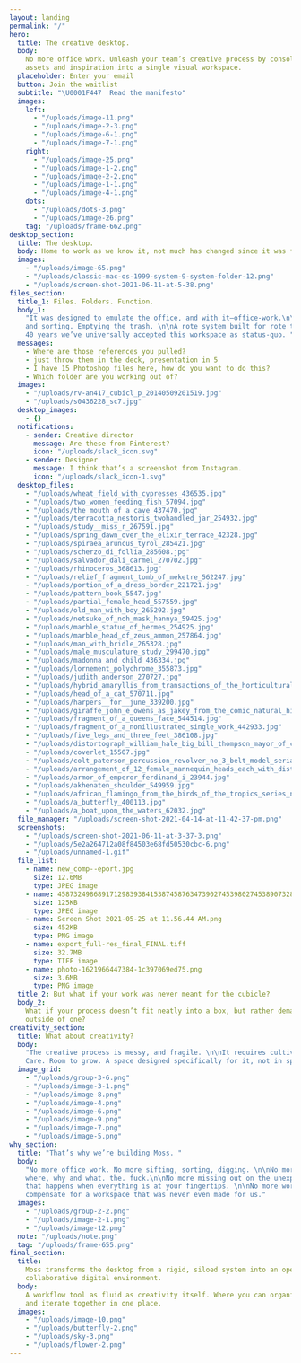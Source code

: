 ```yaml
---
layout: landing
permalink: "/"
hero:
  title: The creative desktop.
  body:
    No more office work. Unleash your team’s creative process by consolidating
    assets and inspiration into a single visual workspace.
  placeholder: Enter your email
  button: Join the waitlist
  subtitle: "\U0001F447  Read the manifesto"
  images:
    left:
      - "/uploads/image-11.png"
      - "/uploads/image-2-3.png"
      - "/uploads/image-6-1.png"
      - "/uploads/image-7-1.png"
    right:
      - "/uploads/image-25.png"
      - "/uploads/image-1-2.png"
      - "/uploads/image-2-2.png"
      - "/uploads/image-1-1.png"
      - "/uploads/image-4-1.png"
    dots:
      - "/uploads/dots-3.png"
      - "/uploads/image-26.png"
    tag: "/uploads/frame-662.png"
desktop_section:
  title: The desktop.
  body: Home to work as we know it, not much has changed since it was first introduced.
  images:
    - "/uploads/image-65.png"
    - "/uploads/classic-mac-os-1999-system-9-system-folder-12.png"
    - "/uploads/screen-shot-2021-06-11-at-5-38.png"
files_section:
  title_1: Files. Folders. Function.
  body_1:
    "It was designed to emulate the office, and with it—office-work.\n\nSifting
    and sorting. Emptying the trash. \n\nA rote system built for rote tasks. After
    40 years we’ve universally accepted this workspace as status-quo. "
  messages:
    - Where are those references you pulled?
    - just throw them in the deck, presentation in 5
    - I have 15 Photoshop files here, how do you want to do this?
    - Which folder are you working out of?
  images:
    - "/uploads/rv-an417_cubicl_p_20140509201519.jpg"
    - "/uploads/s0436228_sc7.jpg"
  desktop_images:
    - {}
  notifications:
    - sender: Creative director
      message: Are these from Pinterest?
      icon: "/uploads/slack_icon.svg"
    - sender: Designer
      message: I think that’s a screenshot from Instagram.
      icon: "/uploads/slack_icon-1.svg"
  desktop_files:
    - "/uploads/wheat_field_with_cypresses_436535.jpg"
    - "/uploads/two_women_feeding_fish_57094.jpg"
    - "/uploads/the_mouth_of_a_cave_437470.jpg"
    - "/uploads/terracotta_nestoris_twohandled_jar_254932.jpg"
    - "/uploads/study__miss_r_267591.jpg"
    - "/uploads/spring_dawn_over_the_elixir_terrace_42328.jpg"
    - "/uploads/spiraea_aruncus_tyrol_285421.jpg"
    - "/uploads/scherzo_di_follia_285608.jpg"
    - "/uploads/salvador_dali_carmel_270702.jpg"
    - "/uploads/rhinoceros_368613.jpg"
    - "/uploads/relief_fragment_tomb_of_meketre_562247.jpg"
    - "/uploads/portion_of_a_dress_border_221721.jpg"
    - "/uploads/pattern_book_5547.jpg"
    - "/uploads/partial_female_head_557559.jpg"
    - "/uploads/old_man_with_boy_265292.jpg"
    - "/uploads/netsuke_of_noh_mask_hannya_59425.jpg"
    - "/uploads/marble_statue_of_hermes_254925.jpg"
    - "/uploads/marble_head_of_zeus_ammon_257864.jpg"
    - "/uploads/man_with_bridle_265328.jpg"
    - "/uploads/male_musculature_study_299470.jpg"
    - "/uploads/madonna_and_child_436334.jpg"
    - "/uploads/lornement_polychrome_355873.jpg"
    - "/uploads/judith_anderson_270727.jpg"
    - "/uploads/hybrid_amaryllis_from_transactions_of_the_horticultural_society_of_london__376706.jpg"
    - "/uploads/head_of_a_cat_570711.jpg"
    - "/uploads/harpers__for__june_339200.jpg"
    - "/uploads/giraffe_john_e_owens_as_jakey_from_the_comic_natural_history_of_the_huma_395469.jpg"
    - "/uploads/fragment_of_a_queens_face_544514.jpg"
    - "/uploads/fragment_of_a_nonillustrated_single_work_442933.jpg"
    - "/uploads/five_legs_and_three_feet_386108.jpg"
    - "/uploads/distortograph_william_hale_big_bill_thompson_mayor_of_chicago_296347.jpg"
    - "/uploads/coverlet_15507.jpg"
    - "/uploads/colt_paterson_percussion_revolver_no_3_belt_model_serial_no_156_with_c_24846.jpg"
    - "/uploads/arrangement_of_12_female_mannequin_heads_each_with_distinct_physiognomy_an_265295.jpg"
    - "/uploads/armor_of_emperor_ferdinand_i_23944.jpg"
    - "/uploads/akhenaten_shoulder_549959.jpg"
    - "/uploads/african_flamingo_from_the_birds_of_the_tropics_series_n5_for_allen__gint_406840.jpg"
    - "/uploads/a_butterfly_400113.jpg"
    - "/uploads/a_boat_upon_the_waters_62032.jpg"
  file_manager: "/uploads/screen-shot-2021-04-14-at-11-42-37-pm.png"
  screenshots:
    - "/uploads/screen-shot-2021-06-11-at-3-37-3.png"
    - "/uploads/5e2a264712a08f84503e68fd50530cbc-6.png"
    - "/uploads/unnamed-1.gif"
  file_list:
    - name: new_comp--eport.jpg
      size: 12.6MB
      type: JPEG image
    - name: 4587324986891712983938415387458763473902745398027453890732849057324.jpg
      size: 125KB
      type: JPEG image
    - name: Screen Shot 2021-05-25 at 11.56.44 AM.png
      size: 452KB
      type: PNG image
    - name: export_full-res_final_FINAL.tiff
      size: 32.7MB
      type: TIFF image
    - name: photo-1621966447384-1c397069ed75.png
      size: 3.6MB
      type: PNG image
  title_2: But what if your work was never meant for the cubicle?
  body_2:
    What if your process doesn’t fit neatly into a box, but rather demands thinking
    outside of one?
creativity_section:
  title: What about creativity?
  body:
    "The creative process is messy, and fragile. \n\nIt requires cultivation.
    Care. Room to grow. A space designed specifically for it, not in spite of it."
  image_grid:
    - "/uploads/group-3-6.png"
    - "/uploads/image-3-1.png"
    - "/uploads/image-8.png"
    - "/uploads/image-4.png"
    - "/uploads/image-6.png"
    - "/uploads/image-9.png"
    - "/uploads/image-7.png"
    - "/uploads/image-5.png"
why_section:
  title: "That’s why we’re building Moss. "
  body:
    "No more office work. No more sifting, sorting, digging. \n\nNo more asking
    where, why and what. the. fuck.\n\nNo more missing out on the unexpected chemistry
    that happens when everything is at your fingertips. \n\nNo more workarounds to
    compensate for a workspace that was never even made for us."
  images:
    - "/uploads/group-2-2.png"
    - "/uploads/image-2-1.png"
    - "/uploads/image-12.png"
  note: "/uploads/note.png"
  tag: "/uploads/frame-655.png"
final_section:
  title:
    Moss transforms the desktop from a rigid, siloed system into an open and
    collaborative digital environment.
  body:
    A workflow tool as fluid as creativity itself. Where you can organize, experiment,
    and iterate together in one place.
  images:
    - "/uploads/image-10.png"
    - "/uploads/butterfly-2.png"
    - "/uploads/sky-3.png"
    - "/uploads/flower-2.png"
---
```

